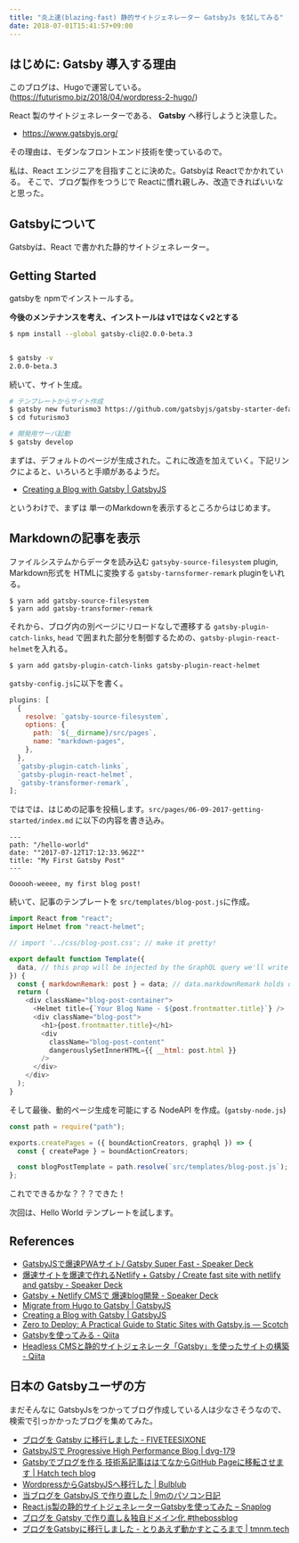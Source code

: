 ```yaml
---
title: "炎上速(blazing-fast) 静的サイトジェネレーター GatsbyJs を試してみる"
date: 2018-07-01T15:41:57+09:00
---
```


## はじめに: Gatsby 導入する理由
このブログは、Hugoで運営している。(https://futurismo.biz/2018/04/wordpress-2-hugo/)

React 製のサイトジェネレーターである、 **Gatsby** へ移行しようと決意した。

- https://www.gatsbyjs.org/

その理由は、モダンなフロントエンド技術を使っているので。

私は、React エンジニアを目指すことに決めた。Gatsbyは Reactでかかれている。
そこで、ブログ製作をつうじで Reactに慣れ親しみ、改造できればいいなと思った。

## Gatsbyについて
Gatsbyは、React で書かれた静的サイトジェネレーター。

## Getting Started
gatsbyを npmでインストールする。

**今後のメンテナンスを考え、インストールは v1ではなくv2とする**

```bash
$ npm install --global gatsby-cli@2.0.0-beta.3


$ gatsby -v
2.0.0-beta.3
```

続いて、サイト生成。

```bash
# テンプレートからサイト作成
$ gatsby new futurismo3 https://github.com/gatsbyjs/gatsby-starter-default#v2
$ cd futurismo3

# 開発用サーバ起動
$ gatsby develop
```

まずは、デフォルトのページが生成された。これに改造を加えていく。下記リンクによると、いろいろと手順があるようだ。

- [Creating a Blog with Gatsby \| GatsbyJS](https://www.gatsbyjs.org/blog/2017-07-19-creating-a-blog-with-gatsby/)

というわけで、まずは 単一のMarkdownを表示するところからはじめます。

## Markdownの記事を表示

ファイルシステムからデータを読み込む `gatsyby-source-filesystem` plugin, 
Markdown形式を HTMLに変換する `gatsby-tarnsformer-remark` pluginをいれる。

```
$ yarn add gatsby-source-filesystem
$ yarn add gatsby-transformer-remark
```

それから、ブログ内の別ページにリロードなしで遷移する `gatsby-plugin-catch-links`,
`head` で囲まれた部分を制御するための、`gatsby-plugin-react-helmet`を入れる。

```
$ yarn add gatsby-plugin-catch-links gatsby-plugin-react-helmet
```

`gatsby-config.js`に以下を書く。

```javascript
plugins: [
  {
    resolve: `gatsby-source-filesystem`,
    options: {
      path: `${__dirname}/src/pages`,
      name: "markdown-pages",
    },
  },
  `gatsby-plugin-catch-links`,
  `gatsby-plugin-react-helmet`,
  `gatsby-transformer-remark`,
];
```

ではでは、はじめの記事を投稿します。`src/pages/06-09-2017-getting-started/index.md` に以下の内容を書き込み。

```
---
path: "/hello-world"
date: ""2017-07-12T17:12:33.962Z""
title: "My First Gatsby Post"
---

Oooooh-weeee, my first blog post!
```

続いて、記事のテンプレートを `src/templates/blog-post.js`に作成。

```javascript
import React from "react";
import Helmet from "react-helmet";

// import '../css/blog-post.css'; // make it pretty!

export default function Template({
  data, // this prop will be injected by the GraphQL query we'll write in a bit
}) {
  const { markdownRemark: post } = data; // data.markdownRemark holds our post data
  return (
    <div className="blog-post-container">
      <Helmet title={`Your Blog Name - ${post.frontmatter.title}`} />
      <div className="blog-post">
        <h1>{post.frontmatter.title}</h1>
        <div
          className="blog-post-content"
          dangerouslySetInnerHTML={{ __html: post.html }}
        />
      </div>
    </div>
  );
}
```

そして最後、動的ページ生成を可能にする NodeAPI を作成。(`gatsby-node.js`)

```javascript
const path = require("path");

exports.createPages = ({ boundActionCreators, graphql }) => {
  const { createPage } = boundActionCreators;

  const blogPostTemplate = path.resolve(`src/templates/blog-post.js`);
};
```

これでできるかな？？？できた！

次回は、Hello World テンプレートを試します。

## References
- [GatsbyJSで爆速PWAサイト/ Gatsby Super Fast \- Speaker Deck](https://speakerdeck.com/nnjyami/gatsby-super-fast)
- [爆速サイトを爆速で作れるNetlify \+ Gatsby / Create fast site with netlify and gatsby \- Speaker Deck](https://speakerdeck.com/mottox2/create-fast-site-with-netlify-and-gatsby)
- [Gatsby \+ Netlify CMSで 爆速blog開発 \- Speaker Deck](https://speakerdeck.com/mukai21/gatsby-plus-netlify-cmsde-bao-su-blogkai-fa)
- [Migrate from Hugo to Gatsby \| GatsbyJS](https://next.gatsbyjs.org/blog/2017-11-06-migrate-hugo-gatsby/)
- [Creating a Blog with Gatsby \| GatsbyJS](https://www.gatsbyjs.org/blog/2017-07-19-creating-a-blog-with-gatsby/)
- [Zero to Deploy: A Practical Guide to Static Sites with Gatsby\.js ― Scotch](https://scotch.io/tutorials/zero-to-deploy-a-practical-guide-to-static-sites-with-gatsbyjs)
- [Gatsbyを使ってみる \- Qiita](https://qiita.com/abcb2/items/3731a12866d5c093af48)
- [Headless CMSと静的サイトジェネレータ「Gatsby」を使ったサイトの構築 \- Qiita](https://qiita.com/prograti/items/6497621015481487d7fb)

## 日本の Gatsbyユーザの方
まだそんなに GatsbyJsをつかってブログ作成している人は少なさそうなので、検索で引っかかったブログを集めてみた。

- [ブログを Gatsby に移行しました \- FIVETEESIXONE](https://fiveteesixone.lackland.io/2018/03/31/rebuild-blog-using-gatsby/)
- [GatsbyJSで Progressive High Performance Blog \| dvg\-179](https://dvg.179.jp/201803-gatsby-pwa/)
- [Gatsbyでブログを作る 技術系記事ははてなからGitHub Pageに移転させます \| Hatch tech blog](https://hachibeedi.github.io/entry/first-announcement/)
- [WordpressからGatsbyJSへ移行した \| Bulblub](https://www.bulblub.com/2018/06/moved_to_gatsbyjs/)
- [当ブログを GatsbyJS で作り直した \| 9mのパソコン日記](https://blog.kksg.net/posts/gatsby/)
- [React\.js製の静的サイトジェネレーターGatsbyを使ってみた – Snaplog](https://blog.mismithportfolio.com/web/20160827gatsby)
- [ブログを Gatsby で作り直し＆独自ドメイン化 \#thebossblog](https://blog.theboss.tech/2018/02/16/blog-gatsby/)
- [ブログをGatsbyに移行しました \- とりあえず動かすところまで \| tmnm\.tech](https://tmnm.tech/2017/09/10/migrate-to-gatsby/)
